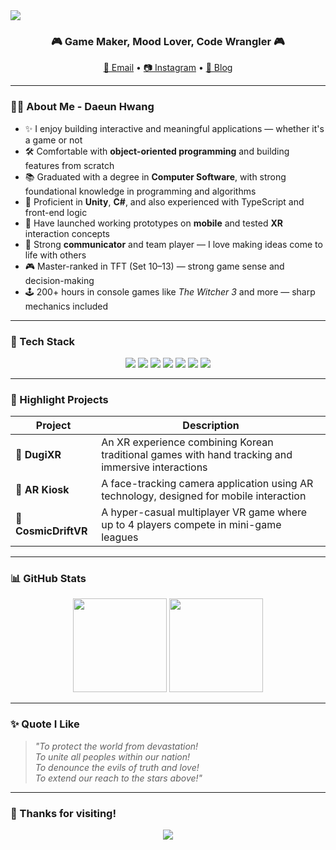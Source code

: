 <!-- 상단 배너 -->
<img src="https://capsule-render.vercel.app/api?type=waving&color=gradient&height=200&section=header&text=✨%20A%20Wild%20Developer%20Appeared!%20✨&fontSize=40&fontAlignY=35" />

<!-- 간단 소개 -->
<h3 align="center">🎮 Game Maker, Mood Lover, Code Wrangler 🎮</h3>

<p align="center">
  <a href="mailto:rrabbiitt@naver.com">📧 Email</a> •
  <a href="https://instagram.com/h_dawny0112" target="_blank">📷 Instagram</a> •
  <a href="https://velog.io/@rrabbiitt/posts" target="_blank">💬 Blog</a>
</p>

---

### 👩‍💻 About Me - Daeun Hwang

- ✨ I enjoy building interactive and meaningful applications — whether it's a game or not  
- 🛠 Comfortable with **object-oriented programming** and building features from scratch
- 📚 Graduated with a degree in **Computer Software**, with strong foundational knowledge in programming and algorithms  
- 🚀 Proficient in **Unity**, **C#**, and also experienced with TypeScript and front-end logic  
- 📱 Have launched working prototypes on **mobile** and tested **XR** interaction concepts  
- 🤝 Strong **communicator** and team player — I love making ideas come to life with others
- 🎮 Master-ranked in TFT (Set 10–13) — strong game sense and decision-making  
- 🕹️ 200+ hours in console games like *The Witcher 3* and more — sharp mechanics included
  

---

### 🧰 Tech Stack

<p align="center">
  <img src="https://img.shields.io/badge/Unity-100000?style=for-the-badge&logo=unity&logoColor=white"/>
  <img src="https://img.shields.io/badge/C%23-239120?style=for-the-badge&logo=c-sharp&logoColor=white"/>
  <img src="https://img.shields.io/badge/JavaScript-F7DF1E?style=for-the-badge&logo=javascript&logoColor=black"/>
  <img src="https://img.shields.io/badge/TypeScript-3178C6?style=for-the-badge&logo=typescript&logoColor=white"/>
  <img src="https://img.shields.io/badge/HTML5-E34F26?style=for-the-badge&logo=html5&logoColor=white"/>
  <img src="https://img.shields.io/badge/C++-00599C?style=for-the-badge&logo=c%2B%2B&logoColor=white"/>
  <img src="https://img.shields.io/badge/Android%20Studio-3DDC84?style=for-the-badge&logo=android&logoColor=white"/>
</p>


---

### 🧩 Highlight Projects

| Project | Description |
|--------|-------------|
| 🏹 **DugiXR** | An XR experience combining Korean traditional games with hand tracking and immersive interactions |
| 📸 **AR Kiosk** | A face-tracking camera application using AR technology, designed for mobile interaction |
| 🚀 **CosmicDriftVR** | A hyper-casual multiplayer VR game where up to 4 players compete in mini-game leagues |

---

### 📊 GitHub Stats

<p align="center">
  <img src="https://github-readme-stats.vercel.app/api?username=rrabbiitt&show_icons=true&theme=tokyonight" height="150" />
  <img src="https://github-readme-stats.vercel.app/api/top-langs/?username=rrabbiitt&layout=compact&theme=tokyonight" height="150"/>
</p>

---

### ✨ Quote I Like

> _"To protect the world from devastation!  
To unite all peoples within our nation!  
To denounce the evils of truth and love!  
To extend our reach to the stars above!"_

---

### 🙌 Thanks for visiting!

<p align="center">
  <img src="https://capsule-render.vercel.app/api?type=waving&color=gradient&height=100&section=footer"/>
</p>
